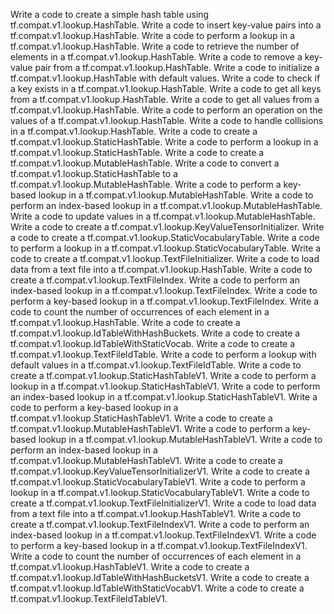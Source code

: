 Write a code to create a simple hash table using tf.compat.v1.lookup.HashTable.
Write a code to insert key-value pairs into a tf.compat.v1.lookup.HashTable.
Write a code to perform a lookup in a tf.compat.v1.lookup.HashTable.
Write a code to retrieve the number of elements in a tf.compat.v1.lookup.HashTable.
Write a code to remove a key-value pair from a tf.compat.v1.lookup.HashTable.
Write a code to initialize a tf.compat.v1.lookup.HashTable with default values.
Write a code to check if a key exists in a tf.compat.v1.lookup.HashTable.
Write a code to get all keys from a tf.compat.v1.lookup.HashTable.
Write a code to get all values from a tf.compat.v1.lookup.HashTable.
Write a code to perform an operation on the values of a tf.compat.v1.lookup.HashTable.
Write a code to handle collisions in a tf.compat.v1.lookup.HashTable.
Write a code to create a tf.compat.v1.lookup.StaticHashTable.
Write a code to perform a lookup in a tf.compat.v1.lookup.StaticHashTable.
Write a code to create a tf.compat.v1.lookup.MutableHashTable.
Write a code to convert a tf.compat.v1.lookup.StaticHashTable to a tf.compat.v1.lookup.MutableHashTable.
Write a code to perform a key-based lookup in a tf.compat.v1.lookup.MutableHashTable.
Write a code to perform an index-based lookup in a tf.compat.v1.lookup.MutableHashTable.
Write a code to update values in a tf.compat.v1.lookup.MutableHashTable.
Write a code to create a tf.compat.v1.lookup.KeyValueTensorInitializer.
Write a code to create a tf.compat.v1.lookup.StaticVocabularyTable.
Write a code to perform a lookup in a tf.compat.v1.lookup.StaticVocabularyTable.
Write a code to create a tf.compat.v1.lookup.TextFileInitializer.
Write a code to load data from a text file into a tf.compat.v1.lookup.HashTable.
Write a code to create a tf.compat.v1.lookup.TextFileIndex.
Write a code to perform an index-based lookup in a tf.compat.v1.lookup.TextFileIndex.
Write a code to perform a key-based lookup in a tf.compat.v1.lookup.TextFileIndex.
Write a code to count the number of occurrences of each element in a tf.compat.v1.lookup.HashTable.
Write a code to create a tf.compat.v1.lookup.IdTableWithHashBuckets.
Write a code to create a tf.compat.v1.lookup.IdTableWithStaticVocab.
Write a code to create a tf.compat.v1.lookup.TextFileIdTable.
Write a code to perform a lookup with default values in a tf.compat.v1.lookup.TextFileIdTable.
Write a code to create a tf.compat.v1.lookup.StaticHashTableV1.
Write a code to perform a lookup in a tf.compat.v1.lookup.StaticHashTableV1.
Write a code to perform an index-based lookup in a tf.compat.v1.lookup.StaticHashTableV1.
Write a code to perform a key-based lookup in a tf.compat.v1.lookup.StaticHashTableV1.
Write a code to create a tf.compat.v1.lookup.MutableHashTableV1.
Write a code to perform a key-based lookup in a tf.compat.v1.lookup.MutableHashTableV1.
Write a code to perform an index-based lookup in a tf.compat.v1.lookup.MutableHashTableV1.
Write a code to create a tf.compat.v1.lookup.KeyValueTensorInitializerV1.
Write a code to create a tf.compat.v1.lookup.StaticVocabularyTableV1.
Write a code to perform a lookup in a tf.compat.v1.lookup.StaticVocabularyTableV1.
Write a code to create a tf.compat.v1.lookup.TextFileInitializerV1.
Write a code to load data from a text file into a tf.compat.v1.lookup.HashTableV1.
Write a code to create a tf.compat.v1.lookup.TextFileIndexV1.
Write a code to perform an index-based lookup in a tf.compat.v1.lookup.TextFileIndexV1.
Write a code to perform a key-based lookup in a tf.compat.v1.lookup.TextFileIndexV1.
Write a code to count the number of occurrences of each element in a tf.compat.v1.lookup.HashTableV1.
Write a code to create a tf.compat.v1.lookup.IdTableWithHashBucketsV1.
Write a code to create a tf.compat.v1.lookup.IdTableWithStaticVocabV1.
Write a code to create a tf.compat.v1.lookup.TextFileIdTableV1.